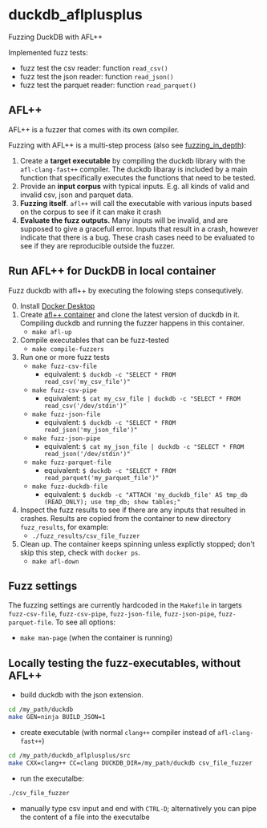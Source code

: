 # duckdb_aflplusplus
Fuzzing DuckDB with AFL++

Implemented fuzz tests:
- fuzz test the csv reader: function `read_csv()`
- fuzz test the json reader: function `read_json()`
- fuzz test the parquet reader: function `read_parquet()`

## AFL++
AFL++ is a fuzzer that comes with its own compiler.

Fuzzing with AFL++ is a multi-step process
(also see [fuzzing_in_depth](https://github.com/AFLplusplus/AFLplusplus/blob/stable/docs/fuzzing_in_depth.md#a-selecting-the-best-afl-compiler-for-instrumenting-the-target)):
1. Create a **target executable** by compiling the duckdb library with the `afl-clang-fast++` compiler. The duckdb libaray is included by a main function that specifically executes the functions that need to be tested.
2. Provide an **input corpus** with typical inputs. E.g. all kinds of valid and invalid csv, json and parquet data.
3. **Fuzzing itself**. `afl++` will call the executable with various inputs based on the corpus to see if it can make it crash
4. **Evaluate the fuzz outputs.** Many inputs will be invalid, and are supposed to give a gracefull error. Inputs that result in a crash, however indicate that there is a bug. These crash cases need to be evaluated to see if they are reproducible outside the fuzzer.

## Run AFL++ for DuckDB in local container
Fuzz duckdb with afl++ by executing the folowing steps consequtively.

0. Install [Docker Desktop](https://www.docker.com/products/docker-desktop/)
1. Create [afl++ container](https://hub.docker.com/r/aflplusplus/aflplusplus) and clone the latest version of duckdb in it. Compiling duckdb and running the fuzzer happens in this container.
    - `make afl-up`
2. Compile executables that can be fuzz-tested
    - `make compile-fuzzers`
3. Run one or more fuzz tests
    - `make fuzz-csv-file`
        -  equivalent: `$ duckdb -c "SELECT * FROM read_csv('my_csv_file')"`
    - `make fuzz-csv-pipe`
        -  equivalent: `$ cat my_csv_file | duckdb -c "SELECT * FROM read_csv('/dev/stdin')"`
    - `make fuzz-json-file`
        -  equivalent: `$ duckdb -c "SELECT * FROM read_json('my_json_file')"`
    - `make fuzz-json-pipe`
        -  equivalent: `$ cat my_json_file | duckdb -c "SELECT * FROM read_json('/dev/stdin')"`
    - `make fuzz-parquet-file`
        -  equivalent: `$ duckdb -c "SELECT * FROM read_parquet('my_parquet_file')"`
    - `make fuzz-duckdb-file`
        -  equivalent: `$ duckdb -c "ATTACH 'my_duckdb_file' AS tmp_db (READ_ONLY); use tmp_db; show tables;"`
4. Inspect the fuzz results to see if there are any inputs that resulted in crashes. Results are copied from the container to new directory `fuzz_results`, for example:
    - `./fuzz_results/csv_file_fuzzer`
5. Clean up. The container keeps spinning unless explictly stopped; don't skip this step, check with `docker ps`.
    - `make afl-down`

## Fuzz settings
The fuzzing settings are currently hardcoded in the `Makefile` in targets `fuzz-csv-file`, `fuzz-csv-pipe`, `fuzz-json-file`, `fuzz-json-pipe`, `fuzz-parquet-file`. To see all options:
- `make man-page` (when the container is running)

## Locally testing the fuzz-executables, without AFL++
- build duckdb with the json extension.
```bash
cd /my_path/duckdb
make GEN=ninja BUILD_JSON=1
```

- create executable (with normal `clang++` compiler instead of `afl-clang-fast++`)
```bash
cd /my_path/duckdb_aflplusplus/src
make CXX=clang++ CC=clang DUCKDB_DIR=/my_path/duckdb csv_file_fuzzer
```

- run the executalbe:
```bash
./csv_file_fuzzer
```
- manually type csv input and end with `CTRL-D`; alternatively you can pipe the content of a file into the executalbe
